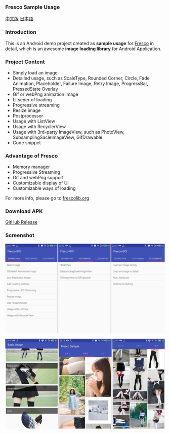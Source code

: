 ### Fresco Sample Usage
[中文版](doc/readme-cn.md) [日本語]()

### Introduction
This is an Android demo project created as **sample usage** for [Fresco](https://github.com/facebook/fresco) in detail, which is an awesome **image loading library** for Android Application.

### Project Content
- Simply load an image
- Detailed usage, such as ScaleType, Rounded Corner, Circle, Fade Animation, Placeholder, Failure Image, Retry Image, ProgressBar, PressedState Overlay
- Gif or webPng animation image
- Litsener of loading
- Progressive streaming
- Resize image
- Postprocessor
- Usage with ListView
- Usage with RecyclerView
- Usage with 3rd-party ImageView, such as PhotoView, SubsamplingSacleImageView, GifDrawable
- Code snippet 

### Advantage of Fresco
- Memory manager
- Progressive Streaming
- Gif and webPng support
- Customizable  display of UI
- Customizable ways of loading

For more info, please go to [frescolib.org](http://frescolib.org/)

### Download APK
[GitHub Release](https://github.com/kaedea/Fresco-Sample-Usage/releases/tag/1.0)

### Screenshot
![01](doc/fresco-sample-01.jpg)

![02](doc/fresco-sample-02.jpg)




